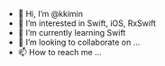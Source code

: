 - 👋 Hi, I’m @kkimin
- 👀 I’m interested in Swift, iOS, RxSwift
- 🌱 I’m currently learning Swift
- 💞️ I’m looking to collaborate on ...
- 📫 How to reach me ...

<!---
kkimin/kkimin is a ✨ special ✨ repository because its `README.md` (this file) appears on your GitHub profile.
You can click the Preview link to take a look at your changes.
--->
